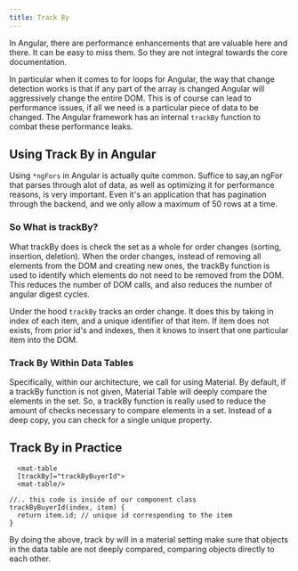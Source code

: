 ```yaml
---
title: Track By
---
```


In Angular, there are performance enhancements that are valuable here
and there. It can be easy to miss them. So they are not integral towards
the core documentation.

In particular when it comes to for loops for Angular, the way that
change detection works is that if any part of the array is changed
Angular will aggressively change the entire DOM. This is of course can
lead to performance issues, if all we need is a particular piece of data
to be changed. The Angular framework has an internal `trackBy` function
to combat these performance leaks.

 Using Track By in Angular 
--------------------------

Using `*ngFors` in Angular is actually quite common. Suffice to say,an
ngFor that parses through alot of data, as well as optimizing it for
performance reasons, is very important. Even it's an application that
has pagination through the backend, and we only allow a maximum of 50
rows at a time.

###  So What is trackBy?

What trackBy does is check the set as a whole for order changes
(sorting, insertion, deletion). When the order changes, instead of
removing all elements from the DOM and creating new ones, the trackBy
function is used to identify which elements do not need to be removed
from the DOM. This reduces the number of DOM calls, and also reduces the
number of angular digest cycles.

Under the hood `trackBy` tracks an order change. It does this by taking
in index of each item, and a unique identifier of that item. If item
does not exists, from prior id's and indexes, then it knows to insert
that one particular item into the DOM.

###  Track By Within Data Tables 

Specifically, within our architecture, we call for using Material. By
default, if a trackBy function is not given, Material Table will deeply
compare the elements in the set. So, a trackBy function is really used
to reduce the amount of checks necessary to compare elements in a set.
Instead of a deep copy, you can check for a single unique property.

 Track By in Practice 
---------------------

``` {caption="data-table.component.html"}
  <mat-table
  [trackBy]="trackByBuyerId">
  <mat-table/>
```

``` {caption="data-table.component.ts"}
//.. this code is inside of our component class  
trackByBuyerId(index, item) {    
  return item.id; // unique id corresponding to the item
}
```

By doing the above, track by will in a material setting make sure that
objects in the data table are not deeply compared, comparing objects
directly to each other.
